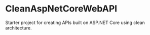 # CleanAspNetCoreWebAPI
Starter project for creating APIs built on ASP.NET Core using clean architecture.
